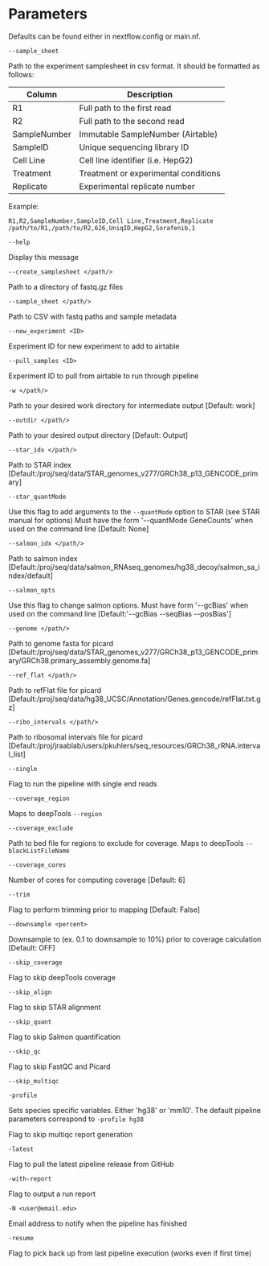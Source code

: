 Parameters
==========

Defaults can be found either in nextflow.config or main.nf.

`--sample_sheet`

Path to the experiment samplesheet in csv format. It should be formatted as follows:

|Column	        |Description					|
|---------------|-----------------------------------------------|
|R1		|Full path to the first read 			|
|R2		|Full path to the second read 			|
|SampleNumber	|Immutable SampleNumber (Airtable)		|
|SampleID	|Unique sequencing library ID		   	|
|Cell Line	|Cell line identifier (i.e. HepG2)		|
|Treatment	|Treatment or experimental conditions		|
|Replicate	|Experimental replicate number			|

Example:

    R1,R2,SampleNumber,SampleID,Cell Line,Treatment,Replicate
    /path/to/R1,/path/to/R2,626,UniqID,HepG2,Sorafenib,1

`--help`

Display this message

`--create_samplesheet </path/>`

Path to a directory of fastq.gz files

`--sample_sheet </path/>`

Path to CSV with fastq paths and sample metadata

`--new_experiment <ID>`

Experiment ID for new experiment to add to airtable

`--pull_samples <ID>`

Experiment ID to pull from airtable to run through pipeline

`-w </path/>`

Path to your desired work directory for intermediate output [Default: work]

`--outdir </path/>`

Path to your desired output directory [Default: Output]

`--star_idx </path/>`

Path to STAR index [Default:/proj/seq/data/STAR_genomes_v277/GRCh38_p13_GENCODE_primary]

`--star_quantMode` <value>

Use this flag to add arguments to the `--quantMode` option to STAR (see STAR manual for options)
Must have the form '--quantMode GeneCounts' when used on the command line [Default: None]

`--salmon_idx </path/>`

Path to salmon index [Default:/proj/seq/data/salmon_RNAseq_genomes/hg38_decoy/salmon_sa_index/default]

`--salmon_opts` <value>

Use this flag to change salmon options.
Must have form '--gcBias' when used on the command line [Default:'--gcBias --seqBias --posBias']

`--genome </path/>`

Path to genome fasta for picard [Default:/proj/seq/data/STAR_genomes_v277/GRCh38_p13_GENCODE_primary/GRCh38.primary_assembly.genome.fa]

`--ref_flat </path/>`

Path to refFlat file for picard [Default:/proj/seq/data/hg38_UCSC/Annotation/Genes.gencode/refFlat.txt.gz]

`--ribo_intervals </path/>`

Path to ribosomal intervals file for picard [Default:/proj/jraablab/users/pkuhlers/seq_resources/GRCh38_rRNA.interval_list]

`--single`

Flag to run the pipeline with single end reads

`--coverage_region`

Maps to deepTools `--region`

`--coverage_exclude`

Path to bed file for regions to exclude for coverage. Maps to deepTools `--blackListFileName`

`--coverage_cores`

Number of cores for computing coverage [Default: 6]

`--trim`

Flag to perform trimming prior to mapping [Default: False]

`--downsample <percent>`

Downsample to <percent> (ex. 0.1 to downsample to 10%) prior to coverage calculation [Default: OFF]

`--skip_coverage`

Flag to skip deepTools coverage

`--skip_align`

Flag to skip STAR alignment

`--skip_quant`

Flag to skip Salmon quantification

`--skip_qc`

Flag to skip FastQC and Picard

`--skip_multiqc`

`-profile`

Sets species specific variables. Either 'hg38' or 'mm10'.
The default pipeline parameters correspond to `-profile hg38`

Flag to skip multiqc report generation

`-latest`

Flag to pull the latest pipeline release from GitHub

`-with-report`

Flag to output a run report

`-N <user@email.edu>`

Email address to notify when the pipeline has finished

`-resume`

Flag to pick back up from last pipeline execution (works even if first time)

